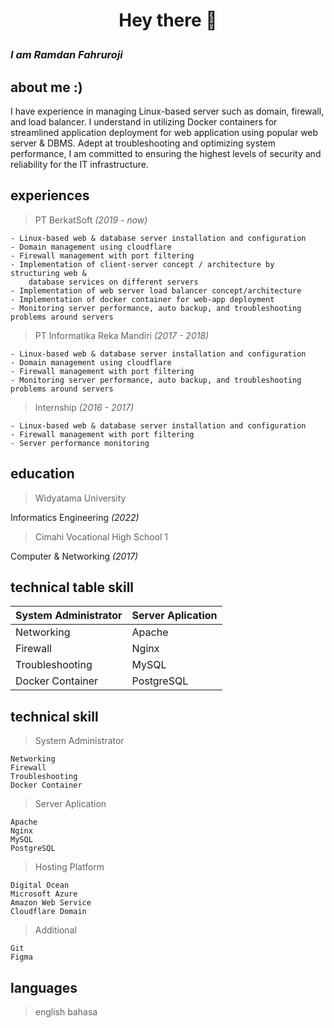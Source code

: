 # **<p align="center">Hey there 👋</p>**

### _I am Ramdan Fahruroji_


## about me :)

I have experience in managing Linux-based server such as domain, firewall, and load balancer. I understand in utilizing Docker containers for streamlined application deployment for web application using popular web server & DBMS. Adept at troubleshooting and optimizing system performance, I am committed to ensuring the highest levels of security and reliability for the IT infrastructure.

## experiences

> PT BerkatSoft _(2019 - now)_
```
- Linux-based web & database server installation and configuration
- Domain management using cloudflare
- Firewall management with port filtering
- Implementation of client-server concept / architecture by structuring web & 
    database services on different servers
- Implementation of web server load balancer concept/architecture
- Implementation of docker container for web-app deployment
- Monitoring server performance, auto backup, and troubleshooting problems around servers
```

> PT Informatika Reka Mandiri _(2017 - 2018)_
```
- Linux-based web & database server installation and configuration
- Domain management using cloudflare
- Firewall management with port filtering
- Monitoring server performance, auto backup, and troubleshooting problems around servers
```

> Internship _(2016 - 2017)_
```
- Linux-based web & database server installation and configuration
- Firewall management with port filtering
- Server performance monitoring
```

## education

> Widyatama University <br /> 

Informatics Engineering _(2022)_

> Cimahi Vocational High School 1 <br />

Computer & Networking _(2017)_

## technical table skill
|System Administrator|Server Aplication|
| --- | --- |
|Networking|Apache|
|Firewall|Nginx|
|Troubleshooting|MySQL|
|Docker Container|PostgreSQL|

## technical skill

> System Administrator
```
Networking
Firewall
Troubleshooting
Docker Container
```

> Server Aplication
```
Apache
Nginx
MySQL
PostgreSQL
```

> Hosting Platform
```
Digital Ocean
Microsoft Azure
Amazon Web Service
Cloudflare Domain
```

> Additional
```
Git
Figma
```

## languages
> english
> bahasa